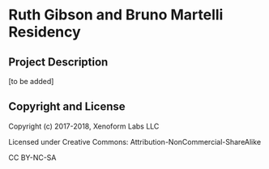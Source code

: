 Ruth Gibson and Bruno Martelli Residency
=====================================

## Project Description
[to be added]




## Copyright and License

Copyright (c) 2017-2018, Xenoform Labs LLC

Licensed under Creative Commons: Attribution-NonCommercial-ShareAlike

CC BY-NC-SA

